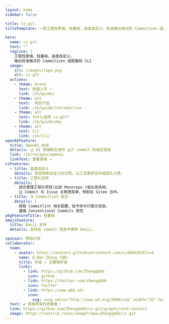 ```yaml
---
layout: home
sidebar: false

title: cz-git
titleTemplate: 一款工程性更强，轻量级，高度自定义，标准输出格式的 Commitizen 适配器

hero:
  name: cz-git
  text: ""
  tagline: |
    工程性更强，轻量级，高度自定义，
    输出标准格式的 Commitizen 适配器和 CLI
  image:
    src: /images/logo.png
    alt: cz-git
  actions:
    - theme: brand
      text: 快速上手 →
      link: /zh/guide/
    - theme: alt
      text:  项目介绍
      link: /zh/guide/introduction
    - theme: alt
      text: 为什么选择 cz-git?
      link: /zh/guide/why
    - theme: alt
      text: CLI
      link: /zh/cli/
openAIFeature:
  title: OpenAI 支持
  details: 让 AI 来辅助生成你 git commit 的描述信息
  link: /zh/recipes/openai
  linkText: 查看使用 →
czFeatures:
  - title: 高度自定义
    details: 享受探索自定义的过程，让工具更契合你或团队习惯。
  - title: 工程化支持
    details: |
      适合管理工程化项目(比如 Monorepo )或业务系统。
      让 Commit 与 Issue 关联更简单，特别在 Gitee 当中。
  - title: 与 Commitlint 配合
    details: |
      获取 Commitlint 相关配置，给予命令行提示信息。
      遵循 Conventional Commits 规范
pkgFeatureTitle: 轻量级
emojiFeature:
  title: Emoji 支持
  details: 支持在 commit 信息中携带 Emoji。

sponsor: 赞助打赏
collaborator:
  team:
    - avatar: https://avatars.githubusercontent.com/u/40693636?v=4
      name: Q.Ben Zheng (QB)
      title: 作者 / 主要维护者
      links:
        - link: https://github.com/Zhengqbbb
          icon: github
        - link: https://twitter.com/zhengqbbb
          icon: twitter
        - link: https://www.qbb.sh/
          icon:
            svg: <svg xmlns="http://www.w3.org/2000/svg" width="32" height="32" viewBox="0 0 20 20"><path fill="currentColor" d="M17 17H3V3h5V1H3a2 2 0 0 0-2 2v14a2 2 0 0 0 2 2h14a2 2 0 0 0 2-2v-5h-2z"/><path fill="currentColor" d="m11 1l3.29 3.29l-5.73 5.73l1.42 1.42l5.73-5.73L19 9V1z"/></svg>
  text: 💕 感谢所有的贡献者！
  link: https://github.com/Zhengqbbb/cz-git/graphs/contributors
  image: https://contrib.rocks/image?repo=Zhengqbbb/cz-git
---
```


